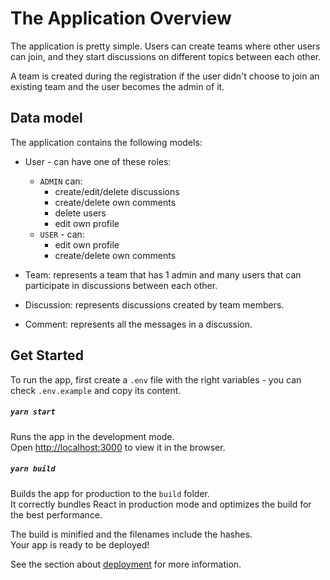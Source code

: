 # The Application Overview

The application is pretty simple. Users can create teams where other users can join, and they start discussions on different topics between each other.

A team is created during the registration if the user didn't choose to join an existing team and the user becomes the admin of it.

## Data model

The application contains the following models:

- User - can have one of these roles:

  - `ADMIN` can:
    - create/edit/delete discussions
    - create/delete own comments
    - delete users
    - edit own profile
  - `USER` - can:
    - edit own profile
    - create/delete own comments

- Team: represents a team that has 1 admin and many users that can participate in discussions between each other.

- Discussion: represents discussions created by team members.

- Comment: represents all the messages in a discussion.

## Get Started

To run the app, first create a `.env` file with the right variables - you can check `.env.example` and copy its content.

##### `yarn start`

Runs the app in the development mode.\
Open [http://localhost:3000](http://localhost:3000) to view it in the browser.

##### `yarn build`

Builds the app for production to the `build` folder.\
It correctly bundles React in production mode and optimizes the build for the best performance.

The build is minified and the filenames include the hashes.\
Your app is ready to be deployed!

See the section about [deployment](https://facebook.github.io/create-react-app/docs/deployment) for more information.
